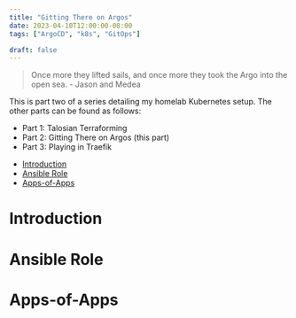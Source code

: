 ```yaml
---
title: "Gitting There on Argos"
date: 2023-04-10T12:00:00-08:00
tags: ["ArgoCD", "k8s", "GitOps"]

draft: false
---
```


> Once more they lifted sails, and once more they took the Argo into the open
> sea. - Jason and Medea

<!--more-->

This is part two of a series detailing my homelab Kubernetes setup.
The other parts can be found as follows:

  - Part 1: Talosian Terraforming
  - Part 2: Gitting There on Argos (this part)
  - Part 3: Playing in Traefik

<!-- START doctoc generated TOC please keep comment here to allow auto update -->
<!-- DON'T EDIT THIS SECTION, INSTEAD RE-RUN doctoc TO UPDATE -->

- [Introduction](#introduction)
- [Ansible Role](#ansible-role)
- [Apps-of-Apps](#apps-of-apps)

<!-- END doctoc generated TOC please keep comment here to allow auto update -->

# Introduction

# Ansible Role

# Apps-of-Apps
